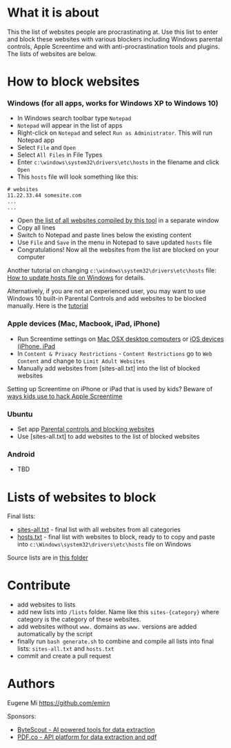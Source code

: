 # What it is about

This the list of websites people are procrastinating at. Use this list to enter and block these websites with various blockers including Windows parental controls, Apple Screentime and with anti-procrastination tools and plugins. The lists of websites are below.

# How to block websites

### Windows (for all apps, works for Windows XP to Windows 10)

- In Windows search toolbar type `Notepad`
- `Notepad` will appear in the list of apps
- Right-click on `Notepad` and select `Run as Administrator`. This will run Notepad app
- Select `File` and `Open` 
- Select `All Files` in File Types
- Enter `c:\windows\system32\drivers\etc\hosts` in the filename and click `Open`
- This `hosts` file will look something like this:

```
# websites
11.22.33.44 somesite.com
...
...
```

- Open [the list of all websites compiled by this tool](https://raw.githubusercontent.com/bytescout/list-of-procrastination-websites/main/hosts.txt) in a separate window
- Copy all lines
- Switch to Notepad and paste lines below the existing content
- Use `File` and `Save` in the menu in Notepad to save updated `hosts` file 
- Congratulations! Now all the websites from the list are blocked on your computer 

Another tutorial on changing `c:\windows\system32\drivers\etc\hosts` file: [How to update hosts file on Windows](https://helpdeskgeek.com/how-to/block-websites-using-hosts-file/) for details.

Alternatively, if you are not an experienced user, you may want to use Windows 10 built-in Parental Controls and add websites to be blocked manually. Here is the [tutorial](https://www.windowscentral.com/how-protect-little-ones-windows-defender-and-parental-controls)

### Apple devices (Mac, Macbook, iPad, iPhone) 

- Run Screentime settings on [Mac OSX desktop computers](https://support.apple.com/en-us/HT210387) or [iOS devices (iPhone, iPad](https://support.apple.com/en-us/HT208982)
- In `Content & Privacy Restrictions` - `Content Restrictions` go to `Web Content` and change to `Limit Adult Websites`
- Manually add websites from [sites-all.txt] into the list of blocked websites 

Setting up Screentime on iPhone or iPad that is used by kids? Beware of [ways kids use to hack Apple Screentime](https://bytescout.com/blog/bypass-screen-time-on-ipad-or-7-hacks-found-by-kids-to-walkaround-apples-parent-control.html)

### Ubuntu 

- Set app [Parental controls and blocking websites](https://help.ubuntu.com/community/ParentalControls#Do_It_Yourself_Allow-listing)
- Use [sites-all.txt] to add websites to the list of blocked websites

### Android

- TBD

# Lists of websites to block

Final lists:

- [sites-all.txt](sites-all.txt) - final list with all websites from all categories
- [hosts.txt](hosts.txt) - final list with websites to block, ready to to copy and paste into `c:\Windows\system32\drivers\etc\hosts` file on Windows

Source lists are in [this folder](/lists)

# Contribute

- add websites to lists
- add new lists into `/lists` folder. Name like this `sites-{category}` where category is the category of these websites.
- add websites without `www.` domains as `www.` versions are added automatically by the script
- finally run `bash generate.sh` to combine and compile all lists into final lists: `sites-all.txt` and `hosts.txt`
- commit and create a pull request 

# Authors

Eugene Mi https://github.com/emirn

Sponsors: 

- [ByteScout - AI powered tools for data extraction](https://bytescout.com)
- [PDF.co - API platform for data extraction and pdf](https://pdf.co)